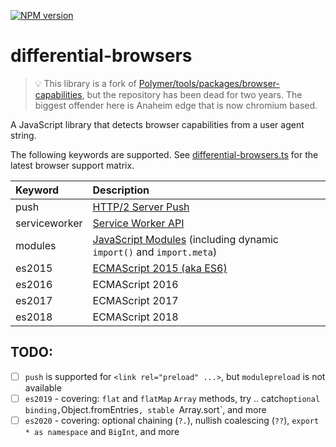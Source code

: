 [![NPM version](http://img.shields.io/npm/v/differential-browsers.svg)](https://www.npmjs.com/package/differential-browsers)

# differential-browsers

> 💡 This library is a fork of [Polymer/tools/packages/browser-capabilities](https://github.com/Polymer/tools/tree/master/packages/browser-capabilities), but the repository has been dead for two years. The biggest offender here is Anaheim edge that is now chromium based.


A JavaScript library that detects browser capabilities from a user agent string.

The following keywords are supported. See [differential-browsers.ts](https://github.com/zevisert/differential-browsers/blob/master/src/differential-browsers.ts) for the latest browser support matrix.

| Keyword       | Description
| :----         | :----
| push          | [HTTP/2 Server Push](https://developers.google.com/web/fundamentals/performance/http2/#server-push)
| serviceworker | [Service Worker API](https://developers.google.com/web/fundamentals/getting-started/primers/service-workers)
| modules       | [JavaScript Modules](https://www.chromestatus.com/feature/5365692190687232) (including dynamic `import()` and `import.meta`)
| es2015        | [ECMAScript 2015 (aka ES6)](https://developers.google.com/web/shows/ttt/series-2/es2015)
| es2016        | ECMAScript 2016
| es2017        | ECMAScript 2017
| es2018        | ECMAScript 2018

## TODO: 

- [ ] `push` is supported for `<link rel="preload" ...>`, but `modulepreload` is not available
- [ ] `es2019` - covering: `flat` and `flatMap` `Array` methods, try .. catch` optional binding, `Object.fromEntries`, stable `Array.sort`, and more
- [ ] `es2020` - covering: optional chaining (`?.`), nullish coalescing (`??`), `export * as namespace` and `BigInt`, and more
